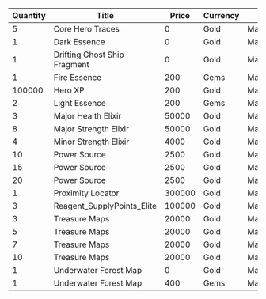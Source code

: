| Quantity | Title | Price | Currency |  Dev Name |
| -------- | ----- | ----- | -------- |  -------- |
| 5 | Core Hero Traces | 0 | Gold | Marketplace.L01.Page02.Free.17 |
| 1 | Dark Essence | 0 | Gold | Marketplace.L08.Page02.Free.45 |
| 1 | Drifting Ghost Ship Fragment | 0 | Gold | Marketplace.L20.Page02.Free.99 |
| 1 | Fire Essence | 200 | Gems | Marketplace.L17.Page02.Shard.12 |
| 100000 | Hero XP | 200 | Gold | Marketplace.L02.Page02.XP.02 |
| 2 | Light Essence | 200 | Gems | Marketplace.L12.Page02.Reagent.18 |
| 3 | Major Health Elixir | 50000 | Gold | Marketplace.L14.Page02.ElixirAll.06 |
| 8 | Major Strength Elixir | 50000 | Gold | Marketplace.L09.Page02.MajorElixir.08 |
| 4 | Minor Strength Elixir | 4000 | Gold | Marketplace.L04.Page02.MinorElixir.07 |
| 10 | Power Source | 2500 | Gold | Marketplace.L05.Page02.PowerSource.02 |
| 15 | Power Source | 2500 | Gold | Marketplace.L10.Page02.PowerSource.05 |
| 20 | Power Source | 2500 | Gold | Marketplace.L15.Page02.PowerSource.08 |
| 1 | Proximity Locator | 300000 | Gold | Marketplace.L18.Page02.Hero.05 |
| 3 | Reagent_SupplyPoints_Elite | 100000 | Gold | Marketplace.L06.Page02.Token.13 |
| 3 | Treasure Maps | 20000 | Gold | Marketplace.L03.Page02.MapFragments.02 |
| 5 | Treasure Maps | 20000 | Gold | Marketplace.L07.Page02.MapFragments.06 |
| 7 | Treasure Maps | 20000 | Gold | Marketplace.L11.Page02.TreasureMap.02 |
| 10 | Treasure Maps | 20000 | Gold | Marketplace.L16.Page02.TreasureMap.05 |
| 1 | Underwater Forest Map | 0 | Gold | Marketplace.L01.Page2.VIP5.FreeBonus.46 |
| 1 | Underwater Forest Map | 400 | Gems | Marketplace.L13.Page02.MapsMisc.26 |
